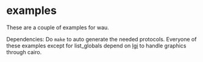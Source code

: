 # examples

These are a couple of examples for wau.

Dependencies: Do `make` to auto generate the needed protocols. Everyone of these examples except for list_globals depend on [lgi](https://github.com/pavouk/lgi/) to handle graphics through cairo.

